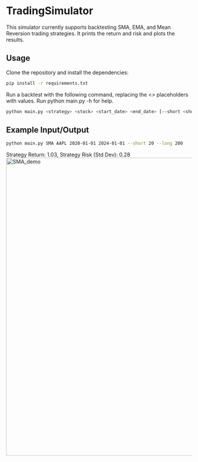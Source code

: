 # TradingSimulator

This simulator currently supports backtesting SMA, EMA, and Mean Reversion trading strategies. It prints the return and risk and plots the results.

## Usage
Clone the repository and install the dependencies:
```bash
pip install -r requirements.txt
```
Run a backtest with the following command, replacing the <> placeholders with values.
Run python main.py -h for help.
```bash
python main.py <strategy> <stock> <start_date> <end_date> [--short <short_window>] [--long <long_window>] [--longBias <True/False>] [--period <period_window>]
```
## Example Input/Output
```bash
python main.py SMA AAPL 2020-01-01 2024-01-01 --short 20 --long 200
```
Strategy Return: 1.03, 
Strategy Risk (Std Dev): 0.28
<img width="809" alt="SMA_demo" src="https://github.com/jonesleah/tradingSimulator/assets/148723943/890f5515-c82b-4b73-8a6b-cb3a15fe9ef6">
